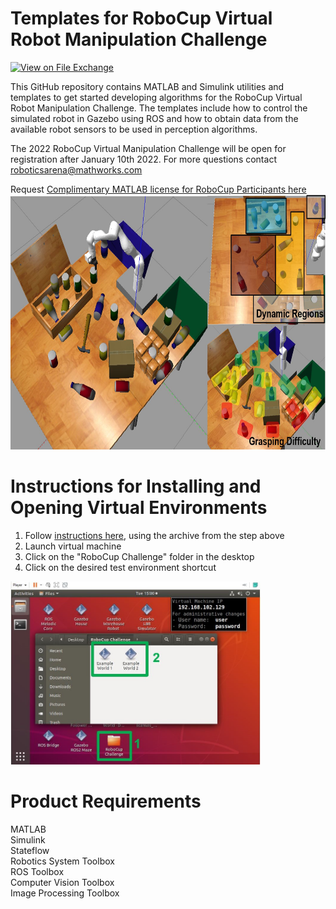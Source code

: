 # Templates for RoboCup Virtual Robot Manipulation Challenge
<!-- This is the "Title of the contribution" that was approved during the Community Contribution Review Process --> 

[![View <File Exchange Title> on File Exchange](https://www.mathworks.com/matlabcentral/images/matlab-file-exchange.svg)](https://www.mathworks.com/matlabcentral/fileexchange/####-file-exchange-title)  
<!-- Add this icon to the README if this repo also appears on File Exchange via the "Connect to GitHub" feature --> 

This GitHub repository contains MATLAB and Simulink utilities and templates to get started developing algorithms for the RoboCup Virtual Robot Manipulation Challenge. The templates include how to control the simulated robot in Gazebo using ROS and how to obtain data from the available robot sensors to be used in perception algorithms.

The 2022 RoboCup Virtual Manipulation Challenge will be open for registration after January 10th 2022. For more questions contact roboticsarena@mathworks.com


  

Request [Complimentary MATLAB license for RoboCup Participants here](https://www.mathworks.com/academia/student-competitions/robocup.html)
<img src="./Images/RoboCupChallengeIcon.jpg" width="700" height="408">


# Instructions for Installing and Opening Virtual Environments
1. Follow [instructions here](https://www.mathworks.com/support/product/robotics/ros2-vm-installation-instructions-v4.html), using the archive from the step above
2. Launch virtual machine
3. Click on the "RoboCup Challenge" folder in the desktop
4. Click on the desired test environment shortcut
<img src="./Images/OpenWorlds.jpg" width="400" height="293">


# Product Requirements
MATLAB  
Simulink  
Stateflow  
Robotics System Toolbox  
ROS Toolbox  
Computer Vision Toolbox  
Image Processing Toolbox  
